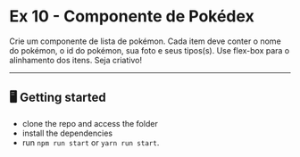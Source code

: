 # Ex 10 - Componente de Pokédex

Crie um componente de lista de pokémon. Cada item deve conter o nome do pokémon, o id do pokémon, sua foto e seus tipos(s). Use flex-box para o alinhamento dos itens. Seja criativo!

____

## 🖥️ Getting started

- clone the repo and access the folder
- install the dependencies
- run `npm run start` or `yarn run start`.

